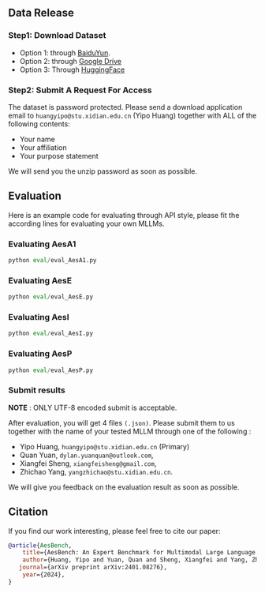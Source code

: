 ## Data Release

### Step1: Download Dataset
- Option 1: through [BaiduYun](https://pan.baidu.com/s/1ghXunZJlIjhXGeSWeIl1sA?pwd=ippl).
- Option 2: through [Google Drive](https://drive.usercontent.google.com/download?id=1KsypUKfaFNNNdG995lUeDwOAu_xK8pax&export=download)
- Option 3: Through [HuggingFace](https://huggingface.co/datasets/qyuan/AesBench)

### Step2: Submit A Request For Access
The dataset is password protected. Please send a download application email to `huangyipo@stu.xidian.edu.cn` (Yipo Huang) together with ALL of the following contents:

- Your name
- Your affiliation
- Your purpose statement

We will send you the unzip password as soon as possible.  


## Evaluation 
Here is an example code for evaluating through API style, please fit the according lines for evaluating your own MLLMs.

### Evaluating AesA1
```python
python eval/eval_AesA1.py
```

### Evaluating AesE
```python
python eval/eval_AesE.py
```

### Evaluating AesI
```python
python eval/eval_AesI.py
```

### Evaluating AesP
```python
python eval/eval_AesP.py
```

### Submit results
**NOTE** : ONLY UTF-8 encoded submit is acceptable.

After evaluation, you will get 4 files `(.json)`. Please submit them to us together with the name of your tested MLLM through one of the following :

- Yipo Huang, `huangyipo@stu.xidian.edu.cn` (Primary)
- Quan Yuan, `dylan.yuanquan@outlook.com`,
- Xiangfei Sheng, `xiangfeisheng@gmail.com`,
- Zhichao Yang, `yangzhichao@stu.xidian.edu.cn`.

We will give you feedback on the evaluation result as soon as possible.

## Citation

If you find our work interesting, please feel free to cite our paper:

```bibtex
@article{AesBench,
    title={AesBench: An Expert Benchmark for Multimodal Large Language Models on Image Aesthetics Perception},
    author={Huang, Yipo and Yuan, Quan and Sheng, Xiangfei and Yang, Zhichao and Wu, Haoning and Chen, Pengfei and Yang, Yuzhe and Li, Leida and Lin, Weisi},
   journal={arXiv preprint arXiv:2401.08276},
    year={2024},
}
```
